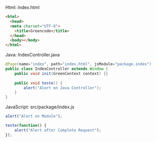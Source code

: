 Html: index.html

```html
<html>
  <head>
  <meta charset="UTF-8">
    <title>Greencode</title>
  </head>
  <body></body>
</html>
````
Java: IndexController.java

```java
@Page(name="index", path="index.html", jsModule="package.index")
public class IndexController extends Window {
    public void init(GreenContext context) {}
    
    public void teste() {
    	alert("Alert on Java Controller");	
    }
}
```
JavaScript: src/package/index.js

```javascript
alert("Alert on Module");

teste(function() {
	alert("Alert after Complete Request");	
});
```